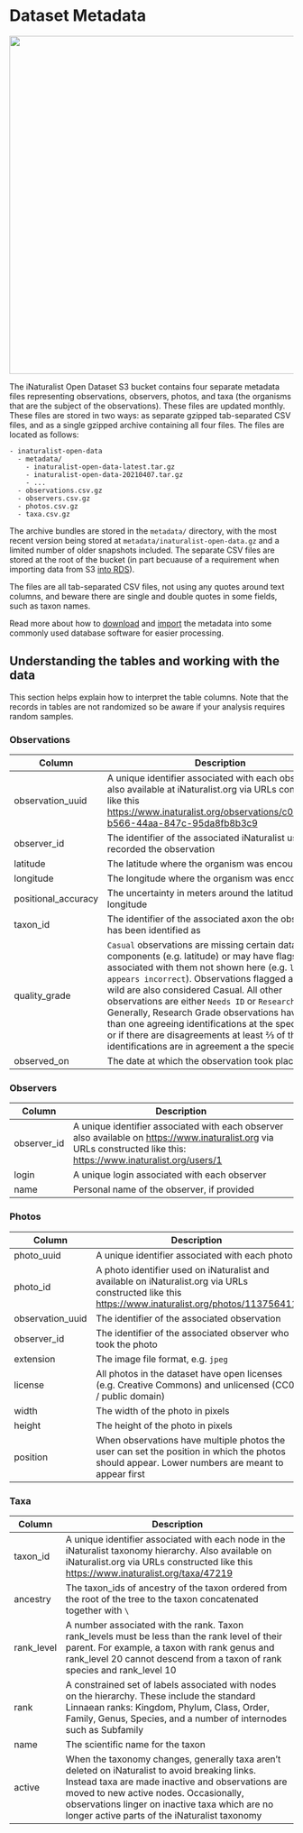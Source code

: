 # Dataset Metadata

<p align="center">
  <img src="https://user-images.githubusercontent.com/48566/114919407-344e6280-9df6-11eb-8138-8dee7d626673.png" width="600px">
</p>

The iNaturalist Open Dataset S3 bucket contains four separate metadata files representing observations, observers, photos, and taxa (the organisms that are the subject of the observations). These files are updated monthly. These files are stored in two ways: as separate gzipped tab-separated CSV files, and as a single gzipped archive containing all four files. The files are located as follows:

```
- inaturalist-open-data
  - metadata/
    - inaturalist-open-data-latest.tar.gz
    - inaturalist-open-data-20210407.tar.gz
    - ...
  - observations.csv.gz
  - observers.csv.gz
  - photos.csv.gz
  - taxa.csv.gz
```

The archive bundles are stored in the `metadata/` directory, with the most recent version being stored at `metadata/inaturalist-open-data.gz` and a limited number of older snapshots included. The separate CSV files are stored at the root of the bucket (in part becuause of a requirement when importing data from S3 [into RDS](Import/RDS)).

The files are all tab-separated CSV files, not using any quotes around text columns, and beware there are single and double quotes in some fields, such as taxon names.

Read more about how to [download](Download) and [import](Import) the metadata into some commonly used database software for easier processing.

## Understanding the tables and working with the data
This section helps explain how to interpret the table columns. Note that the records in tables are not randomized so be aware if your analysis requires random samples.

### Observations
Column | Description
-------|------------
observation_uuid | A unique identifier associated with each observation also available at iNaturalist.org via URLs constructed like this https://www.inaturalist.org/observations/c075c500-b566-44aa-847c-95da8fb8b3c9
observer_id | The identifier of the associated iNaturalist user who recorded the observation
latitude | The latitude where the organism was encountered
longitude | The longitude where the organism was encountered
positional_accuracy | The uncertainty in meters around the latitude and longitude
taxon_id | The identifier of the associated axon the observation has been identified as
quality_grade | `Casual` observations are missing certain data components (e.g. latitude) or may have flags associated with them not shown here (e.g. `location appears incorrect`). Observations flagged as not wild are also considered Casual. All other observations are either `Needs ID` or `Research Grade`. Generally, Research Grade observations have more than one agreeing identifications at the species level, or if there are disagreements at least ⅔ of the identifications are in agreement a the species level
observed_on | The date at which the observation took place

### Observers
Column | Description
-------|------------
observer_id | A unique identifier associated with each observer also available on https://www.inaturalist.org via URLs constructed like this: https://www.inaturalist.org/users/1
login | A unique login associated with each observer
name | Personal name of the observer, if provided

### Photos
Column | Description
-------|------------
photo_uuid | A unique identifier associated with each photo
photo_id | A photo identifier used on iNaturalist and available on iNaturalist.org via URLs constructed like this https://www.inaturalist.org/photos/113756411
observation_uuid | The identifier of the associated observation
observer_id | The identifier of the associated observer who took the photo
extension | The image file format, e.g. `jpeg`
license | All photos in the dataset have open licenses (e.g. Creative Commons) and unlicensed (CC0 / public domain)
width | The width of the photo in pixels
height | The height of the photo in pixels
position | When observations have multiple photos the user can set the position in which the photos should appear. Lower numbers are meant to appear first

### Taxa
Column | Description
-------|------------
taxon_id | A unique identifier associated with each node in the iNaturalist taxonomy hierarchy. Also available on iNaturalist.org via URLs constructed like this https://www.inaturalist.org/taxa/47219
ancestry | The taxon_ids of ancestry of the taxon ordered from the root of the tree to the taxon concatenated together with `\`
rank_level | A number associated with the rank. Taxon rank_levels must be less than the rank level of their parent. For example, a taxon with rank genus and rank_level 20 cannot descend from a taxon of rank species and rank_level 10
rank | A constrained set of labels associated with nodes on the hierarchy. These include the standard Linnaean ranks: Kingdom, Phylum, Class, Order, Family, Genus, Species, and a number of internodes such as Subfamily
name | The scientific name for the taxon
active | When the taxonomy changes, generally taxa aren’t deleted on iNaturalist to avoid breaking links. Instead taxa are made inactive and observations are moved to new active nodes. Occasionally, observations linger on inactive taxa which are no longer active parts of the iNaturalist taxonomy
